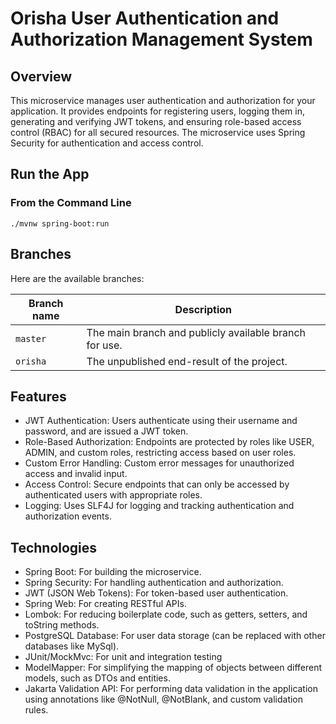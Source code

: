 [//]: # ([![Build]&#40;https://github.com/Orisakwe-Nwokocha/kafka-tutorial/actions/workflows/build.yml/badge.svg&#41;]&#40;https://github.com/Orisakwe-Nwokocha/kafka-tutorial/actions/workflows/build&#41;)

# Orisha User Authentication and Authorization Management System
## Overview
This microservice manages user authentication and authorization for your application. It provides endpoints for 
registering users, logging them in, generating and verifying JWT tokens, and ensuring role-based access control (RBAC) 
for all secured resources. The microservice uses Spring Security for authentication and access control.

## Run the App
### From the Command Line
```shell
./mvnw spring-boot:run
```

## Branches
Here are the available branches:

| Branch name | Description                                            |
|-------------|--------------------------------------------------------|
| `master`    | The main branch and publicly available branch for use. |
| `orisha`    | The unpublished end-result of the project.             |

## Features
- JWT Authentication: Users authenticate using their username and password, and are issued a JWT token.
- Role-Based Authorization: Endpoints are protected by roles like USER, ADMIN, and custom roles, restricting access based on user roles.
- Custom Error Handling: Custom error messages for unauthorized access and invalid input.
- Access Control: Secure endpoints that can only be accessed by authenticated users with appropriate roles.
- Logging: Uses SLF4J for logging and tracking authentication and authorization events.

## Technologies
- Spring Boot: For building the microservice.
- Spring Security: For handling authentication and authorization.
- JWT (JSON Web Tokens): For token-based user authentication.
- Spring Web: For creating RESTful APIs.
- Lombok: For reducing boilerplate code, such as getters, setters, and toString methods.
- PostgreSQL Database: For user data storage (can be replaced with other databases like MySql).
- JUnit/MockMvc: For unit and integration testing
- ModelMapper: For simplifying the mapping of objects between different models, such as DTOs and entities.
- Jakarta Validation API: For performing data validation in the application using annotations like @NotNull, @NotBlank, and custom validation rules.
